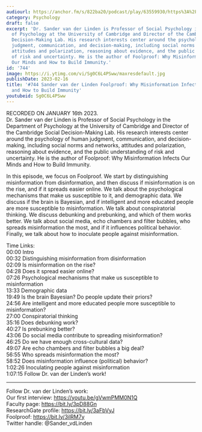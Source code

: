 ```yaml
---
audiourl: https://anchor.fm/s/822ba20/podcast/play/63559930/https%3A%2F%2Fd3ctxlq1ktw2nl.cloudfront.net%2Fstaging%2F2023-0-16%2F45bc93b7-b340-3cd4-574e-a4ee2dc23fb6.m4a
category: Psychology
draft: false
excerpt: 'Dr. Sander van der Linden is Professor of Social Psychology in the Department
  of Psychology at the University of Cambridge and Director of the Cambridge Social
  Decision-Making Lab. His research interests center around the psychology of human
  judgment, communication, and decision-making, including social norms and networks,
  attitudes and polarization, reasoning about evidence, and the public understanding
  of risk and uncertainty. He is the author of Foolproof: Why Misinformation Infects
  Our Minds and How to Build Immunity.'
id: '744'
image: https://i.ytimg.com/vi/Sg0C6L4PSww/maxresdefault.jpg
publishDate: 2023-02-16
title: '#744 Sander van der Linden Foolproof: Why Misinformation Infects Our Minds
  and How to Build Immunity'
youtubeid: Sg0C6L4PSww
---
```

<div class="timelinks">

RECORDED ON JANUARY 16th 2023.  
Dr. Sander van der Linden is Professor of Social Psychology in the Department of Psychology at the University of Cambridge and Director of the Cambridge Social Decision-Making Lab. His research interests center around the psychology of human judgment, communication, and decision-making, including social norms and networks, attitudes and polarization, reasoning about evidence, and the public understanding of risk and uncertainty. He is the author of Foolproof: Why Misinformation Infects Our Minds and How to Build Immunity.

In this episode, we focus on Foolproof. We start by distinguishing misinformation from disinformation, and then discuss if misinformation is on the rise, and if it spreads easier online. We talk about the psychological mechanisms that make us susceptible to it, and demographic data. We discuss if the brain is Bayesian, and if intelligent and more educated people are more susceptible to misinformation. We talk about conspiratorial thinking. We discuss debunking and prebunking, and which of them works better. We talk about social media, echo chambers and filter bubbles, who spreads misinformation the most, and if it influences political behavior. Finally, we talk about how to inoculate people against misinformation.

Time Links:  
<time>00:00</time> Intro  
<time>00:32</time> Distinguishing misinformation from disinformation  
<time>02:09</time> Is misinformation on the rise?  
<time>04:28</time> Does it spread easier online?  
<time>07:26</time> Psychological mechanisms that make us susceptible to misinformation  
<time>13:33</time> Demographic data  
<time>19:49</time> Is the brain Bayesian? Do people update their priors?  
<time>24:56</time> Are intelligent and more educated people more susceptible to misinformation?  
<time>27:00</time> Conspiratorial thinking  
<time>35:16</time> Does debunking work?  
<time>40:27</time> Is prebunking better?  
<time>43:06</time> Do social media contribute to spreading misinformation?  
<time>46:25</time> Do we have enough cross-cultural data?  
<time>49:07</time> Are echo chambers and filter bubbles a big deal?  
<time>56:55</time> Who spreads misinformation the most?  
<time>58:52</time> Does misinformation influence (political) behavior?  
<time>1:02:26</time> Inoculating people against misinformation   
<time>1:07:15</time> Follow Dr. van der Linden’s work!

---

Follow Dr. van der Linden’s work:  
Our first interview: https://youtu.be/gVwmPMM0N1Q  
Faculty page: https://bit.ly/3pD88Gn  
ResearchGate profile: https://bit.ly/3aFbVyJ  
Foolproof: https://bit.ly/3ilRM7y  
Twitter handle: @Sander_vdLinden
</div>

